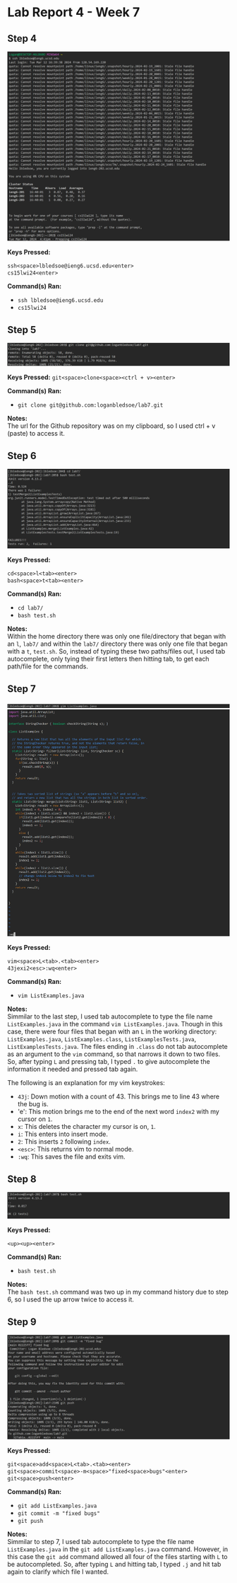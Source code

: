 # Lab Report 4 - Week 7

## Step 4
![screenshot of step 4](resources/lab-7/step4.png)

**Keys Pressed:**
```
ssh<space>lbledsoe@ieng6.ucsd.edu<enter>
cs15lwi24<enter>
```

**Command(s) Ran:**
- `ssh lbledsoe@ieng6.ucsd.edu`
- `cs15lwi24`

## Step 5
![screenshot of step 5](resources/lab-7/step5.png)

**Keys Pressed:**
`git<space>clone<space><ctrl + v><enter>`

**Command(s) Ran:**
- `git clone git@github.com:loganbledsoe/lab7.git`

**Notes:**<br>
The url for the Github repository was on my clipboard, so I used ctrl + v (paste) to access it.

## Step 6
![screenshot of step 6](resources/lab-7/step6.png)

**Keys Pressed:**
```
cd<space>l<tab><enter>
bash<space>t<tab><enter>
```

**Command(s) Ran:**
- `cd lab7/`
- `bash test.sh`

**Notes:**<br>
Within the home directory there was only one file/directory that began with an `l`, `lab7/` and within the `lab7/` directory there was only one file that began with a `t`, `test.sh`. So, instead of typing these two paths/files out, I used tab autocomplete, only tying their first letters then hitting tab, to get each path/file for the commands.

## Step 7
![first screenshot of step 7](resources/lab-7/step7_1.png)
![second screenshot of step 7](resources/lab-7/step7_2.png)

**Keys Pressed:**
```
vim<space>L<tab>.<tab><enter>
43jexi2<esc>:wq<enter>
```

**Command(s) Ran:**
- `vim ListExamples.java`

**Notes:**<br>
Simmilar to the last step, I used tab autocomplete to type the file name `ListExamples.java` in the command `vim ListExamples.java`. Though in this case, there were four files that began with an `L` in the working directory: `ListExamples.java`, `ListExamples.class`, `ListExamplesTests.java`, `ListExamplesTests.java`. The files ending in `.class` do not tab autocomplete as an argument to the `vim` command, so that narrows it down to two files. So, after typing `L` and pressing tab, I typed `.` to give autocomplete the information it needed and pressed tab again.

The following is an explanation for my vim keystrokes:
- `43j`: Down motion with a count of 43. This brings me to line 43 where the bug is.
- 'e': This motion brings me to the end of the next word `index2` with my cursor on `1`.
- `x`: This deletes the character my cursor is on, `1`.
- `i`: This enters into insert mode.
- `2`: This inserts `2` following `index`.
- `<esc>`: This returns vim to normal mode.
- `:wq`: This saves the file and exits vim.


## Step 8
![screenshot of step 8](resources/lab-7/step8.png)

**Keys Pressed:**
```
<up><up><enter>
```

**Command(s) Ran:**
- `bash test.sh`

**Notes:**<br>
The `bash test.sh` command was two up in my command history due to step 6, so I used the up arrow twice to access it.


## Step 9
![screenshot of step 9](resources/lab-7/step9.png)

**Keys Pressed:**
```
git<space>add<space>L<tab>.<tab><enter>
git<space>commit<space>-m<space>"fixed<space>bugs"<enter>
git<space>push<enter>
```

**Command(s) Ran:**
- `git add ListExamples.java`
- `git commit -m "fixed bugs"`
- `git push`

**Notes:**<br>
Simmilar to step 7, I used tab autocomplete to type the file name `ListExamples.java` in the `git add ListExamples.java` command.
However, in this case the `git add` command allowed all four of the files starting with `L` to be autocompleted.
So, after typing `L` and hitting tab, I typed `.j` and hit tab again to clarify which file I wanted.